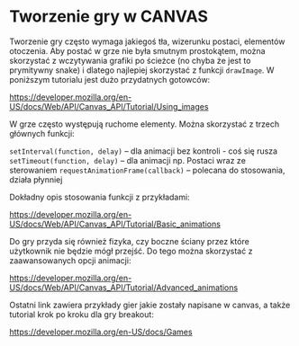 # Tworzenie gry w CANVAS

Tworzenie gry często wymaga jakiegoś tła, wizerunku postaci, elementów otoczenia. Aby
postać w grze nie była smutnym prostokątem, można skorzystać z wczytywania grafiki
po ścieżce (no chyba że jest to prymitywny snake) i dlatego najlepiej skorzystać z funkcji
`drawImage`. W poniższym tutorialu jest dużo przydatnych gotowców:

https://developer.mozilla.org/en-US/docs/Web/API/Canvas_API/Tutorial/Using_images

W grze często występują ruchome elementy. Można skorzystać z trzech głównych
funkcji:

`setInterval(function, delay)` – dla animacji bez kontroli - coś się rusza
`setTimeout(function, delay)` – dla animacji np. Postaci wraz ze sterowaniem
`requestAnimationFrame(callback)` – polecana do stosowania, działa płynniej

Dokładny opis stosowania funkcji z przykładami:

https://developer.mozilla.org/en-US/docs/Web/API/Canvas_API/Tutorial/Basic_animations

Do gry przyda się również fizyka, czy boczne ściany przez które użytkownik nie będzie
mógł przejść. Do tego można skorzystać z zaawansowanych opcji animacji:

https://developer.mozilla.org/en-US/docs/Web/API/Canvas_API/Tutorial/Advanced_animations

Ostatni link zawiera przykłady gier jakie zostały napisane w canvas, a także tutorial krok
po kroku dla gry breakout:

https://developer.mozilla.org/en-US/docs/Games
